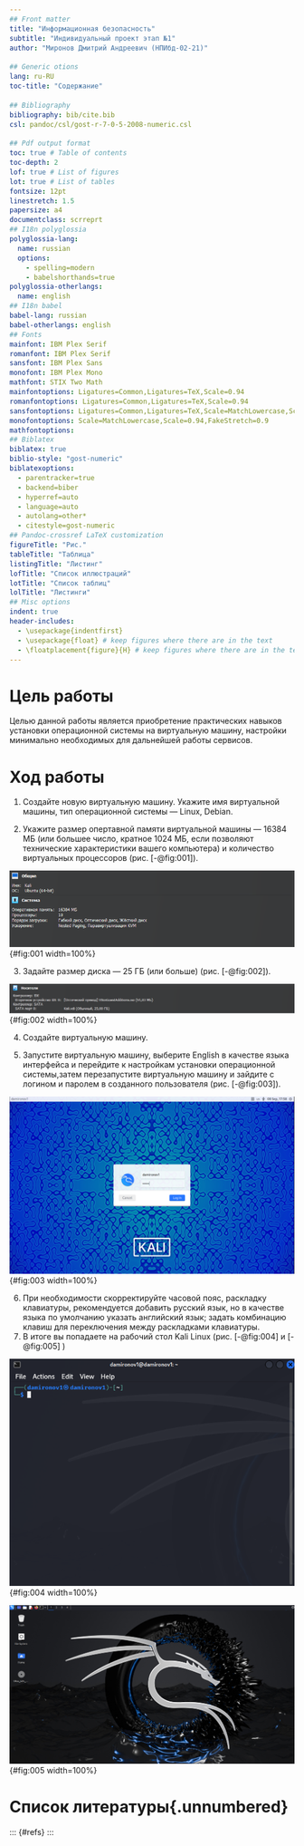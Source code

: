 ```yaml
---
## Front matter
title: "Информационная безопасность"
subtitle: "Индивидуальный проект этап №1"
author: "Миронов Дмитрий Андреевич (НПИбд-02-21)"

## Generic otions
lang: ru-RU
toc-title: "Содержание"

## Bibliography
bibliography: bib/cite.bib
csl: pandoc/csl/gost-r-7-0-5-2008-numeric.csl

## Pdf output format
toc: true # Table of contents
toc-depth: 2
lof: true # List of figures
lot: true # List of tables
fontsize: 12pt
linestretch: 1.5
papersize: a4
documentclass: scrreprt
## I18n polyglossia
polyglossia-lang:
  name: russian
  options:
	- spelling=modern
	- babelshorthands=true
polyglossia-otherlangs:
  name: english
## I18n babel
babel-lang: russian
babel-otherlangs: english
## Fonts
mainfont: IBM Plex Serif
romanfont: IBM Plex Serif
sansfont: IBM Plex Sans
monofont: IBM Plex Mono
mathfont: STIX Two Math
mainfontoptions: Ligatures=Common,Ligatures=TeX,Scale=0.94
romanfontoptions: Ligatures=Common,Ligatures=TeX,Scale=0.94
sansfontoptions: Ligatures=Common,Ligatures=TeX,Scale=MatchLowercase,Scale=0.94
monofontoptions: Scale=MatchLowercase,Scale=0.94,FakeStretch=0.9
mathfontoptions:
## Biblatex
biblatex: true
biblio-style: "gost-numeric"
biblatexoptions:
  - parentracker=true
  - backend=biber
  - hyperref=auto
  - language=auto
  - autolang=other*
  - citestyle=gost-numeric
## Pandoc-crossref LaTeX customization
figureTitle: "Рис."
tableTitle: "Таблица"
listingTitle: "Листинг"
lofTitle: "Список иллюстраций"
lotTitle: "Список таблиц"
lolTitle: "Листинги"
## Misc options
indent: true
header-includes:
  - \usepackage{indentfirst}
  - \usepackage{float} # keep figures where there are in the text
  - \floatplacement{figure}{H} # keep figures where there are in the text
---
```


# Цель работы

Целью данной работы является приобретение практических навыков установки операционной системы на виртуальную машину, настройки минимально необходимых для дальнейшей работы сервисов.

# Ход работы

1. Создайте новую виртуальную машину. Укажите имя виртуальной машины, тип операционной системы — Linux, Debian.

2. Укажите размер опертавной памяти виртуальной машины — 16384 МБ (или большее число, кратное 1024 МБ, если позволяют технические характеристики вашего компьютера) и количество виртуальных процессоров (рис. [-@fig:001]).

![Окно «Размер основной памяти»](image/2.png){#fig:001 width=100%}

3. Задайте размер диска — 25 ГБ (или больше) (рис. [-@fig:002]).

![Окно определения размера виртуального динамического жёсткого диска](image/3.png){#fig:002 width=100%}

4. Создайте виртуальную машину.

5. Запустите виртуальную машину, выберите English в качестве языка интерфейса и перейдите к настройкам установки операционной системы,затем перезапустите виртуальную машину и зайдите с логином и паролем в созданного пользователя (рис. [-@fig:003]).

![Установка английского языка интерфейса ОС](image/4.png){#fig:003 width=100%}

6. При необходимости скорректируйте часовой пояс, раскладку клавиатуры, рекомендуется добавить русский язык, но в качестве языка по умолчанию указать английский язык; задать комбинацию клавиш для переключения между раскладками клавиатуры.
7.  В итоге вы попадаете на рабочий стол Kali Linux (рис. [-@fig:004] и [-@fig:005] )

![Терминал Kali Linux](image/5.png){#fig:004 width=100%}

![Рабочий стол Kali Linux](image/6.png){#fig:005 width=100%}

# Список литературы{.unnumbered}

::: {#refs}
:::
